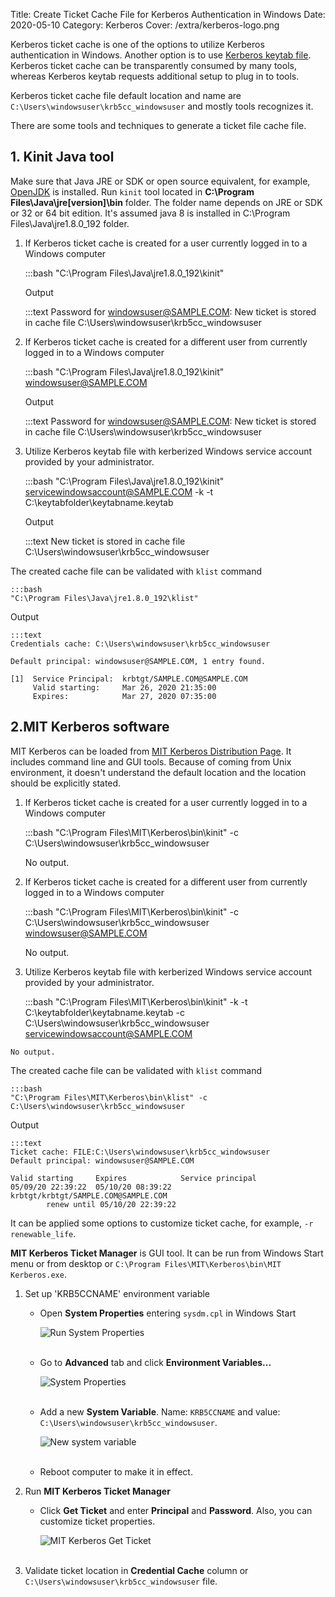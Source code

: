 Title: Create Ticket Cache File for Kerberos Authentication in Windows
Date: 2020-05-10
Category: Kerberos
Cover: /extra/kerberos-logo.png

Kerberos ticket cache is one of the options to utilize Kerberos authentication in Windows. Another option is to use [Kerberos keytab file]({filename}/articles/create-keytab-file-for-kerberos-authentication-in-windows.md). Kerberos ticket cache can be transparently consumed by many tools, whereas Kerberos keytab requests additional setup to plug in to tools. 

Kerberos ticket cache file default location and name are `C:\Users\windowsuser\krb5cc_windowsuser` and mostly tools recognizes it.

There are some tools and techniques to generate a ticket file cache file.

## 1. Kinit Java tool

Make sure that Java JRE or SDK or open source equivalent, for example, [OpenJDK](https://openjdk.java.net/) is installed. Run `kinit` tool located in **C:\Program Files\Java\jre[version]\bin** folder. The folder name depends on JRE or SDK or 32 or 64 bit edition. It's assumed java 8 is installed in C:\Program Files\Java\jre1.8.0_192 folder.

  1. If Kerberos ticket cache is created for a user currently logged in to a Windows computer

        :::bash
        "C:\Program Files\Java\jre1.8.0_192\kinit"

     Output
 
        :::text
        Password for windowsuser@SAMPLE.COM:
        New ticket is stored in cache file C:\Users\windowsuser\krb5cc_windowsuser

  2. If Kerberos ticket cache is created for a different user from currently logged in to a Windows computer

        :::bash
        "C:\Program Files\Java\jre1.8.0_192\kinit" windowsuser@SAMPLE.COM

     Output

        :::text
        Password for windowsuser@SAMPLE.COM:
        New ticket is stored in cache file C:\Users\windowsuser\krb5cc_windowsuser

  3. Utilize Kerberos keytab file with kerberized Windows service account provided by your administrator.

        :::bash
        "C:\Program Files\Java\jre1.8.0_192\kinit" servicewindowsaccount@SAMPLE.COM -k -t C:\keytabfolder\keytabname.keytab

     Output

        :::text
        New ticket is stored in cache file C:\Users\windowsuser\krb5cc_windowsuser
        
The created cache file can be validated with `klist` command

    :::bash
    "C:\Program Files\Java\jre1.8.0_192\klist"

Output

    :::text
    Credentials cache: C:\Users\windowsuser\krb5cc_windowsuser
    
    Default principal: windowsuser@SAMPLE.COM, 1 entry found.
    
    [1]  Service Principal:  krbtgt/SAMPLE.COM@SAMPLE.COM
         Valid starting:     Mar 26, 2020 21:35:00
         Expires:            Mar 27, 2020 07:35:00
  
## 2.MIT Kerberos software

MIT Kerberos can be loaded from [MIT Kerberos Distribution Page](https://web.mit.edu/kerberos/dist/). It includes command line and GUI tools. Because of coming from Unix environment, it doesn't understand the default location and the location should be explicitly  stated.

  1. If Kerberos ticket cache is created for a user currently logged in to a Windows computer

        :::bash
        "C:\Program Files\MIT\Kerberos\bin\kinit" -c C:\Users\windowsuser\krb5cc_windowsuser

     No output.

  2. If Kerberos ticket cache is created for a different user from currently logged in to a Windows computer

        :::bash 
        "C:\Program Files\MIT\Kerberos\bin\kinit" -c C:\Users\windowsuser\krb5cc_windowsuser windowsuser@SAMPLE.COM

     No output.

  3. Utilize Kerberos keytab file with kerberized Windows service account provided by your administrator.

        :::bash
        "C:\Program Files\MIT\Kerberos\bin\kinit" -k -t C:\keytabfolder\keytabname.keytab -c C:\Users\windowsuser\krb5cc_windowsuser servicewindowsaccount@SAMPLE.COM

    No output.

The created cache file can be validated with `klist` command

    :::bash
    "C:\Program Files\MIT\Kerberos\bin\klist" -c C:\Users\windowsuser\krb5cc_windowsuser

Output

    :::text
    Ticket cache: FILE:C:\Users\windowsuser\krb5cc_windowsuser
    Default principal: windowsuser@SAMPLE.COM

    Valid starting     Expires            Service principal
    05/09/20 22:39:22  05/10/20 08:39:22  krbtgt/krbtgt/SAMPLE.COM@SAMPLE.COM
            renew until 05/10/20 22:39:22

It can be applied some options to customize ticket cache, for example, `-r renewable_life`.

**MIT Kerberos Ticket Manager** is GUI tool. It can be run from Windows Start menu or from desktop or `C:\Program Files\MIT\Kerberos\bin\MIT Kerberos.exe`.

  1. Set up 'KRB5CCNAME' environment variable

     * Open **System Properties** entering `sysdm.cpl` in Windows Start

        ![Run System Properties]({static}/images/create-ticket-cache-file-for-kerberos-authentication-in-windows/entering-sysdm.cpl.png)</br></br>

     * Go to **Advanced** tab and click **Environment Variables...**
  
        ![System Properties]({static}/images/create-ticket-cache-file-for-kerberos-authentication-in-windows/system-properties.png)</br></br>

     * Add a new **System Variable**. Name: `KRB5CCNAME` and value: `C:\Users\windowsuser\krb5cc_windowsuser`.

        ![New system variable]({static}/images/create-ticket-cache-file-for-kerberos-authentication-in-windows/new-system-variable.png)</br></br>

     * Reboot computer to make it in effect.

  2. Run **MIT Kerberos Ticket Manager** 

     * Click **Get Ticket** and enter **Principal** and **Password**. Also, you can customize ticket properties.

        ![MIT Kerberos Get Ticket]({static}/images/create-ticket-cache-file-for-kerberos-authentication-in-windows/mit-kerberos-get-ticket.png)</br></br>

  3. Validate ticket location in **Credential Cache** column or `C:\Users\windowsuser\krb5cc_windowsuser` file.
